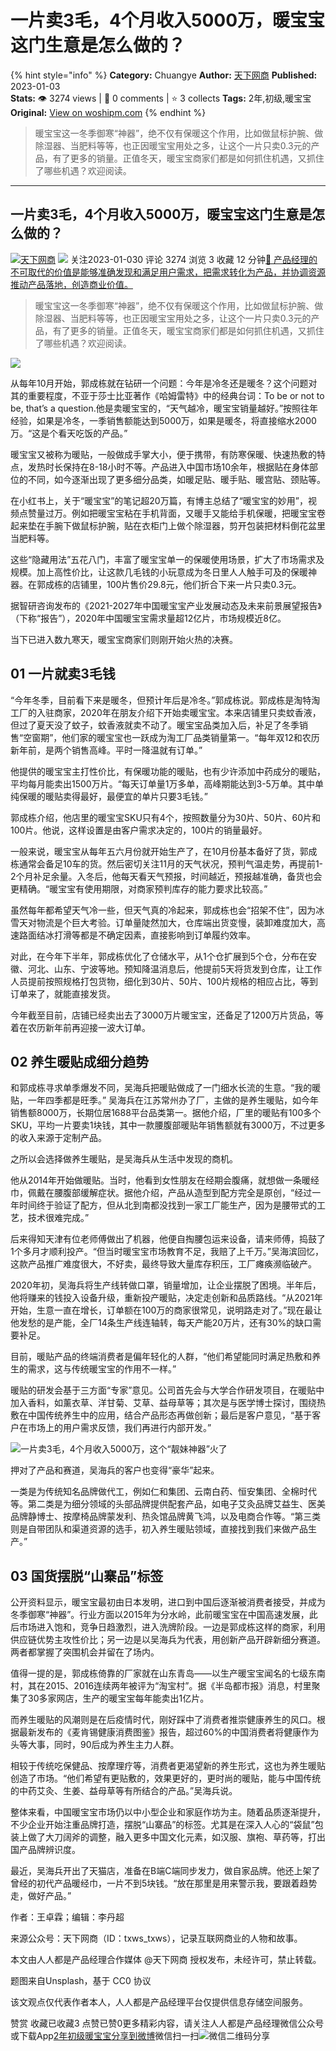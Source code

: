 # 一片卖3毛，4个月收入5000万，暖宝宝这门生意是怎么做的？
{% hint style="info" %}
**Category:** Chuangye
**Author:** [天下网商](https://www.woshipm.com/u/1392746)
**Published:** 2023-01-03  
**Stats:** 👁️ 3274 views | 💬 0 comments | ⭐ 3 collects
**Tags:** 2年,初级,暖宝宝
**Original:** [View on woshipm.com](https://www.woshipm.com/chuangye/5720372.html)
{% endhint %}
> 暖宝宝这一冬季御寒“神器”，绝不仅有保暖这个作用，比如做鼠标护腕、做除湿器、当肥料等等，也正因暖宝宝用处之多，让这个一片只卖0.3元的产品，有了更多的销量。正值冬天，暖宝宝商家们都是如何抓住机遇，又抓住了哪些机遇？欢迎阅读。

---

## 一片卖3毛，4个月收入5000万，暖宝宝这门生意是怎么做的？

[![](https://static.woshipm.com/view/woshipm_api_def_20230821185236_9762.png?imageView2/1/w/72/h/72/q/100)](https://www.woshipm.com/u/1392746)[天下网商](https://www.woshipm.com/u/1392746) ![](https://static.woshipm.com/tag/1122_1@2x.png) 关注2023-01-030 评论 3274 浏览 3 收藏 12 分钟[🔗 产品经理的不可取代的价值是能够准确发现和满足用户需求，把需求转化为产品，并协调资源推动产品落地，创造商业价值。](https://ke.qidianla.com/courses/90pm)

> 暖宝宝这一冬季御寒“神器”，绝不仅有保暖这个作用，比如做鼠标护腕、做除湿器、当肥料等等，也正因暖宝宝用处之多，让这个一片只卖0.3元的产品，有了更多的销量。正值冬天，暖宝宝商家们都是如何抓住机遇，又抓住了哪些机遇？欢迎阅读。

![](https://image.woshipm.com/wp-files/2023/01/oYTsWWKrTSDea9lgQBEy.jpg)

从每年10月开始，郭成栋就在钻研一个问题：今年是冷冬还是暖冬？这个问题对其的重要程度，不亚于莎士比亚著作《哈姆雷特》中的经典台词：To be or not to be, that’s a question.他是卖暖宝宝的，“天气越冷，暖宝宝销量越好。”按照往年经验，如果是冷冬，一季销售额能达到5000万，如果是暖冬，将直接缩水2000万。“这是个看天吃饭的产品。”

暖宝宝又被称为暖贴，一般做成手掌大小，便于携带，有防寒保暖、快速热敷的特点，发热时长保持在8-18小时不等。产品进入中国市场10余年，根据贴在身体部位的不同，如今逐渐出现了更多细分品类，如暖足贴、暖手贴、暖宫贴、颈贴等。

在小红书上，关于“暖宝宝”的笔记超20万篇，有博主总结了“暖宝宝的妙用”，视频点赞量过万。例如把暖宝宝粘在手机背面，又暖手又能给手机保暖，把暖宝宝卷起来垫在手腕下做鼠标护腕，贴在衣柜门上做个除湿器，剪开包装把材料倒花盆里当肥料等。

这些“隐藏用法”五花八门，丰富了暖宝宝单一的保暖使用场景，扩大了市场需求及规模。加上高性价比，让这款几毛钱的小玩意成为冬日里人人触手可及的保暖神器。在郭成栋的店铺里，100片售价29.8元，他们折合下来一片只卖0.3元。

据智研咨询发布的《2021-2027年中国暖宝宝产业发展动态及未来前景展望报告》（下称“报告”），2020年中国暖宝宝需求量超12亿片，市场规模近8亿。

当下已进入数九寒天，暖宝宝商家们则刚开始火热的决赛。

## 01 一片就卖3毛钱

“今年冬季，目前看下来是暖冬，但预计年后是冷冬。”郭成栋说。郭成栋是淘特淘工厂的入驻商家，2020年在朋友介绍下开始卖暖宝宝。本来店铺里只卖蚊香液，但过了夏天没了蚊子，蚊香液就卖不动了。暖宝宝品类加入后，补足了冬季销售“空窗期”，他们家的暖宝宝也一跃成为淘工厂品类销量第一。“每年双12和农历新年前，是两个销售高峰。平时一降温就有订单。”

他提供的暖宝宝主打性价比，有保暖功能的暖贴，也有少许添加中药成分的暖贴，平均每月能卖出1500万片。“每天订单量1万多单，高峰期能达到3-5万单。其中单纯保暖的暖贴卖得最好，最便宜的单片只要3毛钱。”

郭成栋介绍，他店里的暖宝宝SKU只有4个，按照数量分为30片、50片、60片和100片。他说，这样设置是由客户需求决定的，100片的销量最好。

一般来说，暖宝宝从每年五六月份就开始生产了，在10月份基本备好了货，郭成栋通常会备足10车的货。然后密切关注11月的天气状况，预判气温走势，再提前1-2个月补足余量。入冬后，他每天看天气预报，时间越近，预报越准确，备货也会更精确。“暖宝宝有使用期限，对商家预判库存的能力要求比较高。”

虽然每年都希望天气冷一些，但天气真的冷起来，郭成栋也会“招架不住”，因为冰雪天对物流是个巨大考验。订单量陡然加大，仓库端出货变慢，装卸难度加大，高速路面结冰打滑等都是不确定因素，直接影响到订单履约效率。

对此，在今年下半年，郭成栋优化了仓储水平，从1个仓扩展到5个仓，分布在安徽、河北、山东、宁波等地。预知降温消息后，他提前5天将货发到仓库，让工作人员提前按照规格打包货物，细化到30片、50片、100片规格的相应占比，等到订单来了，就能直接发货。

今年截至目前，店铺已经卖出去了3000万片暖宝宝，还备足了1200万片货品，等着在农历新年前再迎接一波大订单。

## 02 养生暖贴成细分趋势

和郭成栋寻求单季爆发不同，吴海兵把暖贴做成了一门细水长流的生意。“我的暖贴，一年四季都是旺季。” 吴海兵在江苏常州办了厂，主做的是养生暖贴，如今年销售额8000万，长期位居1688平台品类第一。据他介绍，厂里的暖贴有100多个SKU，平均一片要卖1块钱，其中一款腰腹部暖贴年销售额就有3000万，不过更多的收入来源于定制产品。

之所以会选择做养生暖贴，是吴海兵从生活中发现的商机。

他从2014年开始做暖贴。当时，他看到女性朋友在经期会腹痛，就想做一条暖经巾，佩戴在腰腹部缓解症状。据他介绍，产品从造型到配方完全是原创，“经过一年时间终于验证了配方，但从北到南都没找到一家工厂能生产，因为是腰带式的工艺，技术很难完成。”

后来得知天津有位老师傅做出了机器，他便自掏腰包运来设备，请来师傅，捣鼓了1个多月才顺利投产。“但当时暖宝宝市场教育不足，我赔了上千万。”吴海滨回忆，这款产品推广难度很大，不好卖，最终导致大量库存积压，工厂瘫痪濒临破产。

2020年初，吴海兵将生产线转做口罩，销量增加，让企业摆脱了困境。半年后，他将赚来的钱投入设备升级，重新投产暖贴，决定走创新和品质路线。“从2021年开始，生意一直在增长，订单额在100万的商家很常见，说明路走对了。”现在最让他发愁的是产能，全厂14条生产线连轴转，每天产能20万片，还有30%的缺口需要补足。

目前，暖贴产品的终端消费者是偏年轻化的人群，“他们希望能同时满足热敷和养生的需求，这与传统暖宝宝的作用不一样。”

暖贴的研发会基于三方面“专家”意见。公司首先会与大学合作研发项目，在暖贴中加入香料，如薰衣草、洋甘菊、艾草、益母草等；其次是与医学博士探讨，围绕热敷在中国传统养生中的应用，结合产品形态再做创新；最后是客户意见，“基于客户在市场上的用户需求反馈，我们再进行内部开发。”

![一片卖3毛，4个月收入5000万，这个“靓妹神器”火了](https://image.woshipm.com/wp-files/2023/01/4WyWcPuBNQyFUgjZwQIu.jpeg)

押对了产品和赛道，吴海兵的客户也变得“豪华”起来。

一类是为传统知名品牌做代工，例如仁和集团、云南白药、恒安集团、全棉时代等。第二类是为细分领域的头部品牌提供配套产品，如电子艾灸品牌艾益生、医美品牌静博士、按摩椅品牌蒙发利、热灸馆品牌黄飞鸿，以及电商合作等。“第三类则是自带团队和渠道资源的选手，初入养生暖贴领域，直接找到我们来做产品生产。”

## 03 国货摆脱“山寨品”标签

公开资料显示，暖宝宝最初由日本发明，进口到中国后逐渐被消费者接受，并成为冬季御寒“神器”。行业方面以2015年为分水岭，此前暖宝宝在中国高速发展，此后市场进入饱和，竞争日趋激烈，进入洗牌阶段。一边是郭成栋这样的商家，利用供应链优势主攻性价比；另一边是以吴海兵为代表，用创新产品开辟新细分赛道。两者都掌握了突围机会并留在了场内。

值得一提的是，郭成栋倚靠的厂家就在山东青岛——以生产暖宝宝闻名的七级东南村，其在2015、2016连续两年被评为“淘宝村”。据《半岛都市报》消息，村里聚集了30多家网店，生产的暖宝宝每年能卖出1亿片。

而养生暖贴的风潮则是在后疫情时代，刚好踩中了消费者推崇健康养生的风口。根据最新发布的《麦肯锡健康消费图鉴》报告，超过60%的中国消费者将健康作为头等大事，同时，90后成为养生主力人群。

相较于传统吃保健品、按摩理疗等，消费者更渴望新的养生形式，这也为养生暖贴创造了市场。“他们希望有更贴敷的，效果更好的，更时尚的暖贴，能与中国传统的中药艾灸、生姜、益母草等有所结合的产品。”吴海兵说。

整体来看，中国暖宝宝市场仍以中小型企业和家庭作坊为主。随着品质逐渐提升，不少企业开始注重品牌打造，摆脱“山寨品”的标签。尤其是在深入人心的“袋鼠”包装上做了大刀阔斧的调整，融入更多中国文化元素，如汉服、旗袍、草药等，打出国产品牌辨识度。

最近，吴海兵开出了天猫店，准备在B端C端同步发力，做自家品牌。他还上架了曾经的初代产品暖经巾，一片不到5块钱。“放在那里是用来警示我，要跟着趋势走，做好产品。”

作者：王卓霖；编辑：李丹超

来源公众号：天下网商（ID：txws\_txws），记录互联网商业的人物和故事。

本文由人人都是产品经理合作媒体 @天下网商 授权发布，未经许可，禁止转载。

题图来自Unsplash，基于 CC0 协议

该文观点仅代表作者本人，人人都是产品经理平台仅提供信息存储空间服务。

赞赏 收藏已收藏3 点赞已赞0更多精彩内容，请关注人人都是产品经理微信公众号或下载App[2年](https://www.woshipm.com/tag/2%e5%b9%b4)[初级](https://www.woshipm.com/tag/%e5%88%9d%e7%ba%a7)[暖宝宝](https://www.woshipm.com/tag/%e6%9a%96%e5%ae%9d%e5%ae%9d)[分享到微博](https://service.weibo.com/share/share.php?appkey=2775287854&title=一片卖3毛，4个月收入5000万，暖宝宝这门生意是怎么做的？&url=https://www.woshipm.com/chuangye/5720372.html&pic=https://image.woshipm.com/wp-files/2023/01/oYTsWWKrTSDea9lgQBEy.jpg)微信扫一扫![微信二维码](https://api.pwmqr.com/qrcode/create/?url=https://www.woshipm.com/chuangye/5720372.html)分享